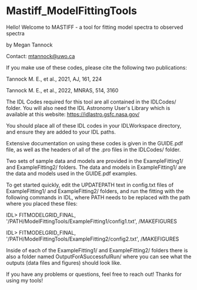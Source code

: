 # Mastiff_ModelFittingTools

Hello! Welcome to MASTIFF - a tool for fitting model spectra to observed spectra

by Megan Tannock

Contact: mtannock@uwo.ca

If you make use of these codes, please cite the following two publications:
 
 Tannock M. E., et al., 2021, AJ, 161, 224
 
 Tannock M. E., et al., 2022, MNRAS, 514, 3160

The IDL Codes required for this tool are all contained in the IDLCodes/ folder. You will 
also need the IDL Astronomy User's Library which is available at this website:
https://idlastro.gsfc.nasa.gov/

You should place all of these IDL codes in your IDLWorkspace directory, and ensure they are
added to your IDL paths.

Extensive documentation on using these codes is given in the GUIDE.pdf file, as well as the 
headers of all of the .pro files in the IDLCodes/ folder.

Two sets of sample data and models are provided in the ExampleFitting1/ and ExampleFitting2/
folders. The data and models in ExampleFitting1/ are the data and models used in the
GUIDE.pdf examples.

To get started quickly, edit the UPDATEPATH text in config.txt files of ExampleFitting1/ and
ExampleFitting2/ folders, and run the fitting with the following commands in IDL, where
PATH needs to be replaced with the path where you placed these files:

IDL> FITMODELGRID_FINAL, '/PATH/ModelFittingTools/ExampleFitting1/config1.txt', /MAKEFIGURES

IDL> FITMODELGRID_FINAL, '/PATH/ModelFittingTools/ExampleFitting2/config2.txt', /MAKEFIGURES

Inside of each of the ExampleFitting1/ and ExampleFitting2/ folders there is also a
folder named OutputForASuccessfulRun/ where you can see what the outputs (data files and
figures) should look like.

If you have any problems or questions, feel free to reach out!
Thanks for using my tools!
